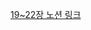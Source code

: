 [19~22장 노션 링크](https://toothsome-coaster-0a4.notion.site/19-22-2277db91baf34c40852471599825c304?pvs=4)

